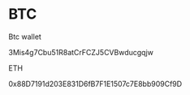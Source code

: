 # BTC
Btc wallet

3Mis4g7Cbu51R8atCrFCZJ5CVBwducgqjw

ETH


0x88D7191d203E831D6fB7F1E1507c7E8bb909Cf9D
